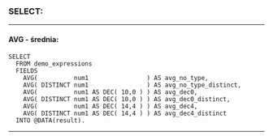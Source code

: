 ### SELECT:
-------------------------------------------------------------------------
####         AVG - średnia:

```
SELECT
  FROM demo_expressions
  FIELDS
    AVG(          num1                ) AS avg_no_type,
    AVG( DISTINCT num1                ) AS avg_no_type_distinct,
    AVG(          num1 AS DEC( 10,0 ) ) AS avg_dec0,
    AVG( DISTINCT num1 AS DEC( 10,0 ) ) AS avg_dec0_distinct,
    AVG(          num1 AS DEC( 14,4 ) ) AS avg_dec4,
    AVG( DISTINCT num1 AS DEC( 14,4 ) ) AS avg_dec4_distinct
  INTO @DATA(result).
  ```
-------------------------------------------------------------------------
